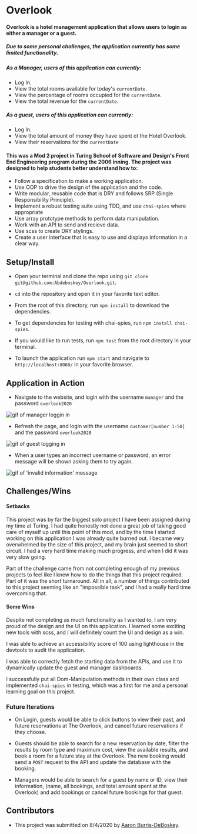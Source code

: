 # Overlook

#### Overlook is a hotel management application that allows users to login as either a manager or a guest. 
##### Due to some personal challenges, the application currently has some limited functionality.

##### As a Manager, users of this application can currently:

* Log In.
* View the total rooms available for today's `currentDate`.
* View the percentage of rooms occupied for the `currentDate`.
* View the total revenue for the `currentDate`.

##### As a guest, users of this application can currently:

* Log In.
* View the total amount of money they have spent ot the Hotel Overlook.
* View their reservations for the `currentDate`

#### This was a Mod 2 project in Turing School of Software and Design's Front End Engineering program during the 2006 inning. The project was designed to help students better understand how to:

* Follow a specification to make a working application.
* Use OOP to drive the design of the application and the code.
* Write modular, reusable code that is DRY and follows SRP (Single Responsibility Principle).
* Implement a robust testing suite using TDD, and use `chai-spies` where appropriate
* Use array prototype methods to perform data manipulation.
* Work with an API to send and recieve data. 
* Use scss to create DRY stylings.
* Create a user interface that is easy to use and displays information in a clear way.

## Setup/Install

* Open your terminal and clone the repo using `git clone git@github.com:Abdeboskey/Overlook.git`.

* `cd` into the repository and open it in your favorite text editor.

* From the root of this directory, run `npm install` to download the dependencies.

* To get dependencies for testing with chai-spies, run `npm install chai-spies`.

* If you would like to run tests, run `npm test` from the root directory in your terminal.

* To launch the application run `npm start` and navigate to `http://localhost:8080/` in your favorite browser.

## Application in Action

* Navigate to the website, and login with the username `manager` and the password `overlook2020`

![gif of manager loggin in](src/gifs/manager_login.gif)

* Refresh the page, and login with the username `customer[number 1-50]` and the password `overlook2020`

![gif of guest logging in](src/gifs/customer_login.gif)

* When a user types an incorrect username or password, an error message will be shown asking them to try again.

![gif of 'invalid information' message](src/gifs/invalid_info.gif)


## Challenges/Wins

#### Setbacks

This project was by far the biggest solo project I have been assigned during my time at Turing. I had quite honestly not done a great job of taking good care of myself up until this point of this mod, and by the time I started working on this application I was already quite burned out. I became very overwhelmed by the size of this project, and my brain just seemed to short circuit. I had a very hard time making much progress, and when I did it was very slow going. 

Part of the challenge came from not completing enough of my previous projects to feel like I knew how to do the things that this project required. Part of it was the short turnaround. All in all, a number of things contributed to this project seeming like an "impossible task", and I had a really hard time overcoming that.

#### Some Wins

Despite not completing as much functionality as I wanted to, I am very proud of the design and the UI on this application. I learned some exciting new tools with scss, and I will definitely count the UI and design as a win. 

I was able to achieve an accessibility score of 100 using lighthouse in the devtools to audit the application.

I was able to correctly fetch the starting data from the APIs, and use it to dynamically update the guest and manager dashboards.

I successfully put all Dom-Manipulation methods in their own class and implemented `chai-spies` in testing, which was a first for me and a personal learning goal on this project.

### Future Iterations

* On Login, guests would be able to click buttons to view their past, and future reservations at The Overlook, and cancel future reservations if they choose.

* Guests should be able to search for a new reservation by date, filter the results by room type and maximum cost, view the available results, and book a room for a future stay at the Overlook. The new booking would send a `POST` request to the API and update the database with the booking.

* Managers would be able to search for a guest by name or ID, view their information, (name, all bookings, and total amount spent at the Overlook) and add bookings or cancel future bookings for that guest.

## Contributors

* This project was submitted on 8/4/2020 by [Aaron Burris-DeBoskey](https://github.com/Abdeboskey).
